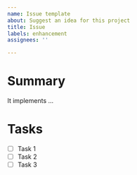```yaml
---
name: Issue template
about: Suggest an idea for this project
title: Issue
labels: enhancement
assignees: ''

---
```


# Summary <!-- 이슈에 대한 간단한 요약. -->

It implements ...

# Tasks <!-- 해야 할 태스크 체크리스트로 만들기 -->

- [ ] Task 1
- [ ] Task 2
- [ ] Task 3
